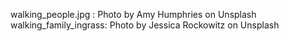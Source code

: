 walking_people.jpg : Photo by Amy Humphries on Unsplash 
walking_family_ingrass: Photo by Jessica Rockowitz on Unsplash
